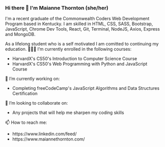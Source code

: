 ### Hi there 👋 I'm Maianne Thornton (she/her)
I'm a recent graduate of the Commonwealth Coders Web Development Program based in Kentucky. I am skilled in HTML, CSS, SASS, Bootstrap, JavaScript, Chrome Dev Tools, React, Git, Terminal, NodeJS, Axios, Express and MongoDB. 

As a lifelong student who is a self motivated I am comitted to continuing my education.
👩🏾‍🎓 I’m currently enrolled in the following courses: 

<ul>
  <li>HarvardX's CS50's Introduction to Computer Science Course</li>
  <li>HarvardX's CS50's Web Programming with Python and JavaScript Course</li>
</ul>

🔭 I’m currently working on:
<ul>
  <li>Completing freeCodeCamp's JavaScript Algorithms and Data Structures Certification</li>
</ul>

👯 I’m looking to collaborate on:
<ul>
  <li>Any projects that will help me sharpen my coding skills</li>
</ul>

📫 How to reach me:
<ul>
  <li>https://www.linkedin.com/feed/</li>
  <li>https://www.maiannethornton.com/</li>
</ul>
<!--
**MaianneThornton/MaianneThornton** is a ✨ _special_ ✨ repository because its `README.md` (this file) appears on your GitHub profile.

Here are some ideas to get you started:

- 🔭 I’m currently working on ...
- 🌱 I’m currently learning ...
- 👯 I’m looking to collaborate on ...
- 🤔 I’m looking for help with ...
- 💬 Ask me about ...
- 📫 How to reach me: ...
- 😄 Pronouns: ...
- ⚡ Fun fact: ...
-->
